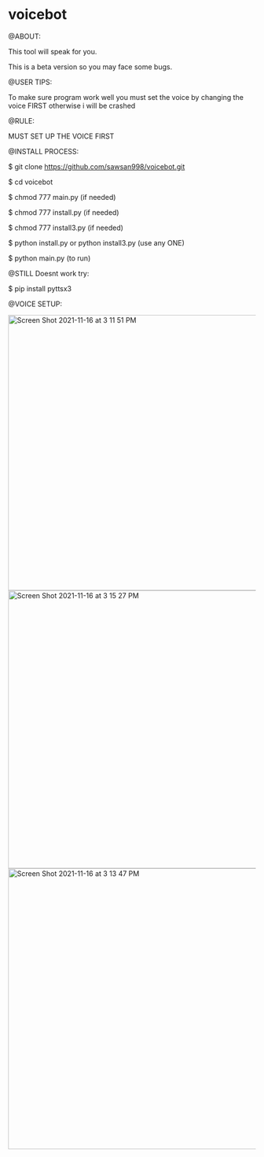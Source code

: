 # voicebot


@ABOUT:

This tool will speak for you. 

This is a beta version so you may face some bugs. 


@USER TIPS:

To make sure program work well you must set the voice by changing the voice FIRST otherwise i will be crashed


@RULE:

MUST SET UP THE VOICE FIRST


@INSTALL PROCESS:

$ git clone https://github.com/sawsan998/voicebot.git

$ cd voicebot

$ chmod 777 main.py (if needed)

$ chmod 777 install.py (if needed)

$ chmod 777 install3.py (if needed)

$ python install.py or python install3.py (use any ONE)

$ python main.py (to run)


@STILL Doesnt work try:

$ pip install pyttsx3


@VOICE SETUP:

<img width="560" alt="Screen Shot 2021-11-16 at 3 11 51 PM" src="https://user-images.githubusercontent.com/81364999/142066947-68e665ce-10c1-4cc1-8713-60e1cfe1dd05.png">


<img width="565" alt="Screen Shot 2021-11-16 at 3 15 27 PM" src="https://user-images.githubusercontent.com/81364999/142066969-e636fb66-08ef-4ae2-bf5b-edbca7145ef8.png">


<img width="571" alt="Screen Shot 2021-11-16 at 3 13 47 PM" src="https://user-images.githubusercontent.com/81364999/142066982-f2318412-043f-452c-893f-82604c78a1cf.png">



